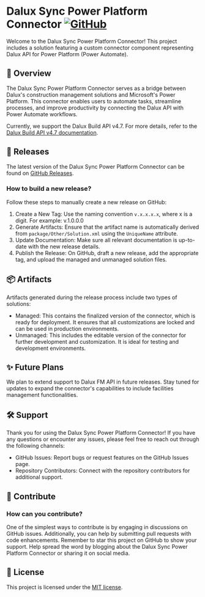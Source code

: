 # Dalux Sync Power Platform Connector [![GitHub](https://img.shields.io/github/license/LogiqApps-AS/dalux-sync-power-platform-connector?style=flat-square)](LICENSE)

Welcome to the Dalux Sync Power Platform Connector! This project includes a solution featuring a custom connector component representing Dalux API for Power Platform (Power Automate).

## 🌟 Overview

The Dalux Sync Power Platform Connector serves as a bridge between Dalux's construction management solutions and Microsoft's Power Platform. This connector enables users to automate tasks, streamline processes, and improve productivity by connecting the Dalux API with Power Automate workflows.

Currently, we support the Dalux Build API v4.7. For more details, refer to the [Dalux Build API v4.7 documentation](https://app.swaggerhub.com/apis/Dalux/DaluxBuild-api/4.7).

## 🚀 Releases

The latest version of the Dalux Sync Power Platform Connector can be found on [GitHub Releases](https://github.com/LogiqApps-AS/dalux-sync-power-platform-connector/releases).

### How to build a new release?

Follow these steps to manually create a new release on GitHub:
1. Create a New Tag: Use the naming convention `v.x.x.x.x`, where x is a digit. For example: v.1.0.0.0
2. Generate Artifacts: Ensure that the artifact name is automatically derived from `package/Other/Solution.xml` using the `UniqueName` attribute.
3. Update Documentation: Make sure all relevant documentation is up-to-date with the new release details.
4. Publish the Release: On GitHub, draft a new release, add the appropriate tag, and upload the managed and unmanaged solution files.

## 📦 Artifacts

Artifacts generated during the release process include two types of solutions:
- Managed: This contains the finalized version of the connector, which is ready for deployment. It ensures that all customizations are locked and can be used in production environments.
- Unmanaged: This includes the editable version of the connector for further development and customization. It is ideal for testing and development environments.

## ✨ Future Plans

We plan to extend support to Dalux FM API in future releases. Stay tuned for updates to expand the connector's capabilities to include facilities management functionalities.

## 🛠️ Support

Thank you for using the Dalux Sync Power Platform Connector! If you have any questions or encounter any issues, please feel free to reach out through the following channels:
- GitHub Issues: Report bugs or request features on the GitHub Issues page.
- Repository Contributors: Connect with the repository contributors for additional support.

## 🤝 Contribute

### How can you contribute?

One of the simplest ways to contribute is by engaging in discussions on GitHub issues. Additionally, you can help by submitting pull requests with code enhancements. Remember to star this project on GitHub to show your support. Help spread the word by blogging about the Dalux Sync Power Platform Connector or sharing it on social media.

## 📝 License

This project is licensed under the [MIT license](LICENSE).
